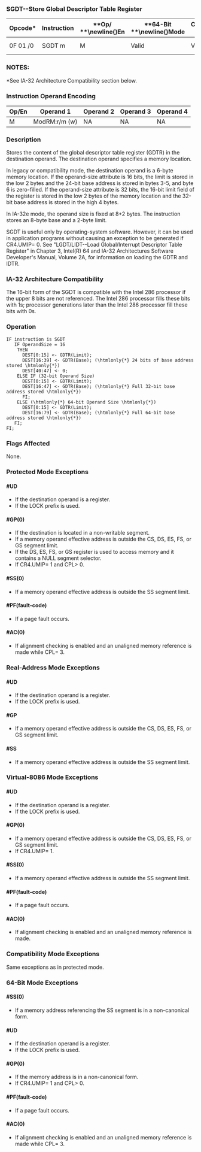 ### SGDT--Store Global Descriptor Table Register


|**Opcode***|**Instruction**|**Op/ **\newline{}**En**|**64-Bit **\newline{}**Mode**|**Compat/**\newline{}**Leg Mode**|**Description**|
|-----------|---------------|------------------------|-----------------------------|---------------------------------|---------------|
|0F 01 /0|SGDT m|M|Valid |Valid|Store GDTR to m.|
### NOTES:


*See IA-32 Architecture Compatibility section below.

### Instruction Operand Encoding


|Op/En|Operand 1|Operand 2|Operand 3|Operand 4|
|-----|---------|---------|---------|---------|
|M|ModRM:r/m (w)|NA|NA|NA|
### Description


Stores the content of the global descriptor table register (GDTR) in the destination operand. The destination operand specifies a memory location. 

In legacy or compatibility mode, the destination operand is a 6-byte memory location. If the operand-size attribute is 16 bits, the limit is stored in the low 2 bytes and the 24-bit base address is stored in bytes 3-5, and byte 6 is zero-filled. If the operand-size attribute is 32 bits, the 16-bit limit field of the register is stored in the low 2 bytes of the memory location and the 32-bit base address is stored in the high 4 bytes.

In IA-32e mode, the operand size is fixed at 8+2 bytes. The instruction stores an 8-byte base and a 2-byte limit.

SGDT is useful only by operating-system software. However, it can be used in application programs without causing an exception to be generated if CR4.UMIP= 0. See "LGDT/LIDT--Load Global/Interrupt Descriptor Table Register" in Chapter 3, Intel(R) 64 and IA-32 Architectures Software Developer's Manual, Volume 2A, for information on loading the GDTR and IDTR.

### IA-32 Architecture Compatibility


The 16-bit form of the SGDT is compatible with the Intel 286 processor if the upper 8 bits are not referenced. The Intel 286 processor fills these bits with 1s; processor generations later than the Intel 286 processor fill these bits with 0s.


### Operation

```info-verb
IF instruction is SGDT
   IF OperandSize = 16
    THEN 
      DEST[0:15] <- GDTR(Limit);
      DEST[16:39] <- GDTR(Base); (\htmlonly{*} 24 bits of base address stored \htmlonly{*})
      DEST[40:47] <- 0;
    ELSE IF (32-bit Operand Size)
      DEST[0:15] <- GDTR(Limit);
      DEST[16:47] <- GDTR(Base); (\htmlonly{*} Full 32-bit base address stored \htmlonly{*})
      FI;
    ELSE (\htmlonly{*} 64-bit Operand Size \htmlonly{*})
      DEST[0:15] <- GDTR(Limit);
      DEST[16:79] <- GDTR(Base); (\htmlonly{*} Full 64-bit base address stored \htmlonly{*})
   FI; 
FI;
```
### Flags Affected


None.


### Protected Mode Exceptions

#### #UD
* If the destination operand is a register.
* If the LOCK prefix is used.

#### #GP(0)
* If the destination is located in a non-writable segment.
* If a memory operand effective address is outside the CS, DS, ES, FS, or GS segment limit.
* If the DS, ES, FS, or GS register is used to access memory and it contains a NULL segment selector.
* If CR4.UMIP= 1 and CPL> 0.

#### #SS(0)
* If a memory operand effective address is outside the SS segment limit.

#### #PF(fault-code)
* If a page fault occurs.

#### #AC(0)
* If alignment checking is enabled and an unaligned memory reference is made while CPL= 3.

### Real-Address Mode Exceptions

#### #UD
* If the destination operand is a register.
* If the LOCK prefix is used.

#### #GP
* If a memory operand effective address is outside the CS, DS, ES, FS, or GS segment limit.

#### #SS
* If a memory operand effective address is outside the SS segment limit.

### Virtual-8086 Mode Exceptions

#### #UD
* If the destination operand is a register.
* If the LOCK prefix is used.

#### #GP(0)
* If a memory operand effective address is outside the CS, DS, ES, FS, or GS segment limit.
* If CR4.UMIP= 1.

#### #SS(0)
* If a memory operand effective address is outside the SS segment limit.

#### #PF(fault-code)
* If a page fault occurs.

#### #AC(0)
* If alignment checking is enabled and an unaligned memory reference is made.

### Compatibility Mode Exceptions



Same exceptions as in protected mode.


### 64-Bit Mode Exceptions

#### #SS(0)
* If a memory address referencing the SS segment is in a non-canonical form.

#### #UD
* If the destination operand is a register.
* If the LOCK prefix is used.

#### #GP(0)
* If the memory address is in a non-canonical form.
* If CR4.UMIP= 1 and CPL> 0.

#### #PF(fault-code)
* If a page fault occurs.

#### #AC(0)
* If alignment checking is enabled and an unaligned memory reference is made while CPL= 3.
